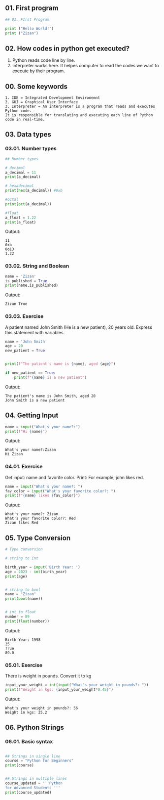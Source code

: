 
## 01. First program 

```Python
## 01. FIrst Program

print ("Hello World!")
print ("Zizan")
```



## 02. How codes in python get executed?

1. Python reads code line by line.
2. Interpreter works here. It helpes computer to read the codes we want to execute by their program.




## 00. Some keywords

```Keywords
1. IDE = Integrated Development Environemnt
2. GUI = Graphical User Interface
3. Interpreter = An interpreter is a program that reads and executes Python code.
It is responsible for translating and executing each line of Python code in real-time.
```



## 03. Data types

### 03.01. Number types 


```Python
## Number types 

# decimal
a_decimal = 11
print(a_decimal)

# hexadecimal 
print(hex(a_decimal)) #0xb

#octal
print(oct(a_decimal))

#float
a_float = 1.22
print(a_float)
```


Output: 

```result
11
0xb
0o13
1.22
```

### 03.02. String and Boolean


```Python
name = 'Zizan'
is_published = True
print(name,is_published)
```


Output: 
```Output
Zizan True
```


### 03.03. Exercise

A patient named John Smith (He is a new patient), 20 years old. Express this statement with variables.


```Python
name = 'John Smith'
age = 20
new_patient = True


print(f"The patient's name is {name}, aged {age}")

if new_patient == True:
    print(f"{name} is a new patient")
```


Output:

```Output
The patient's name is John Smith, aged 20
John Smith is a new patient
```



## 04. Getting Input

```Python
name = input("What's your name?:")
print(f"Hi {name}")
```


Output:

```Output
What's your name?:Zizan
Hi Zizan
```



### 04.01. Exercise

Get input: name and favorite color.
Print: For example, john likes red.


```Python
name = input("What's your name?: ")
fav_color = input("What's your favorite color?: ")
print(f"{name} likes {fav_color}")
```




Output:

```Output
What's your name?: Zizan
What's your favorite color?: Red
Zizan likes Red
```



## 05. Type Conversion

```Python
# Type conversion

# string to int

birth_year = input('Birth Year: ')
age = 2023 - int(birth_year)
print(age)


# string to bool
name = "Zizan"
print(bool(name))


# int to float
number = 89
print(float(number))
```


Output:

```Output
Birth Year: 1998
25
True
89.0
```


### 05.01. Exercise

There is weight in pounds. Convert it to kg


```Python
input_your_weight = int(input("What's your weight in pounds?: "))
print(f"Weight in kgs: {input_your_weight*0.45}")
```


Output:



```Output
What's your weight in pounds?: 56
Weight in kgs: 25.2
```





## 06. Python Strings

### 06.01. Basic syntax 

```Python

## Strings in single line
course = "Python for Beginners"
print(course)


## Strings in multiple lines
course_updated = '''Python
for Advanced Students '''
print(course_updated)

```

